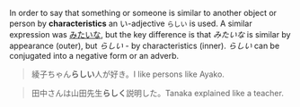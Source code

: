 In order to say that something or someone is similar to another object or person by **characteristics** an い-adjective `らしい` is used. A similar expression was [みたいな](83), but the key difference is that *みたいな* is similar by appearance (outer), but *らしい* - by characteristics (inner).
*らしい* can be conjugated into a negative form or an adverb.
>綾子ちゃん**らしい**人が好き。I like persons like Ayako.

>田中さんは山田先生**らしく**説明した。Tanaka explained like a teacher.